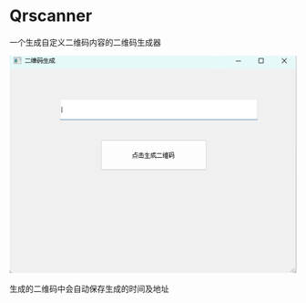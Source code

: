 # Qrscanner
一个生成自定义二维码内容的二维码生成器

![image](https://github.com/JjIiNnXx/Qrscanner/blob/main/Photos/qrscanner.jpg)


生成的二维码中会自动保存生成的时间及地址